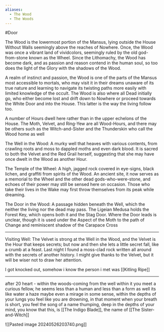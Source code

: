 ```yaml
---
aliases:
  - The Wood
  - The Woods
---
```

#Door 

The Wood is the lowermost portion of the Mansus, lying outside the House Without Walls seemingly above the reaches of Nowhere. Once, the Wood was once a vibrant land of vividcolors, seemingly ruled by the old god-from-stone known as the Wheel. Since the Lithomachy, the Wood has become dark, and as passion and reason contend in the human soul, so too does the light of the Glory with the shadows of the Wood.

A realm of instinct and passion, the Wood is one of the parts of the Mansus most accessible to mortals, who may visit it in their dreams unaware of its true nature and learning to navigate its twisting paths more easily with limited knowledge of the occult. The Wood is also where all Dead initially go, who either become lost and drift down to Nowhere or proceed towards the White Door and into the House. This latter is the way the living follow too.

A number of Hours dwell here rather than in the upper echelons of the House. The Moth, Velvet, and Ring-Yew are all Wood-Hours, and there may be others such as the Witch-and-Sister and the Thunderskin who call the Wood home as well

The Well in the Wood: A murky well that heaves with various contents, from crawling roots and moss to dappled moths and even dark blood. It is sacred to both the Velvet and the Red Grail herself, suggesting that she may have once dwelt in the Wood as another Hour.

The Temple of the Wheel: A high, jagged rock covered in eye-signs, black lichen, and graffiti from spirits of the Wood. An ancient site, it now serves as a memorial to the Wheel and the other dead gods-who-were-stone, and echoes of their power may still be sensed here on occasion. Those who take their lives in the Wake may first throw themselves from its peak while dreaming.

The Door in the Wood: A passage hidden beneath the Well, which the neither the living nor the dead may pass. The Ligeian Medusa holds the Forest Key, which opens both it and the Stag Door. Where the Door leads is unclear, though it is used under the Aspect of the Moth to the path of Change and reminiscent shadow of the Carapace Cross

___

Visiting Well:
The Velvet is strong at the Well in the Wood, and the Velvet is the Hour that keeps secrets; but now and then she lets a little secret fall, like a crumb at a feast. Last night I found a moss-clad rock written all around with the secrets of another history. I might give thanks to the Velvet, but it will be wiser not to draw her attention.

I got knocked out, somehow i know the person i met was [[Kitling Ripe]]

___

after 20 heart - within the woods-coming from the well within it you meet a curious fellow, he seems less than a human and less than a form as well its like water a haze maybe even a mirage in some sense, within the depths of your lungs you feel like you are drowning, in that moment when your breath is short, you feel the song of a name thumping, deep in the depths of your mind, you know that this, is [[The Indigo Blade]], the name of [[The Sister-and-Witch]]

![[Pasted image 20240526203740.png]]